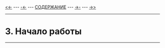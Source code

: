 [<<-](./2-1.md) ---
[-<-](./2-1.md) ---
[СОДЕРЖАНИЕ](./README.md) ---
[->-](./4-1.md) ---
[->>](./4-1.md)

---

# **3. Начало работы**

---